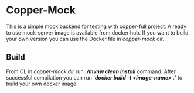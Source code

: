 Copper-Mock
===========
This is a simple mock backend for testing with copper-full project.
A ready to use mock-server image is available from docker hub. If you want to build
your own version you can use the Docker file in *copper-mock* dir.

Build
--------
From CL in *copper-mock dir* run ***./mvnw clean install*** command. 
After successful compilation you can run '***docker build -t \<image-name\> .***' to build your own docker image.